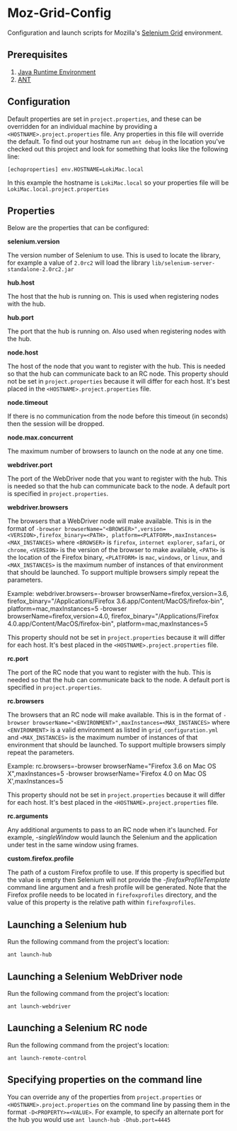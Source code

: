 Moz-Grid-Config
===============

Configuration and launch scripts for Mozilla's [Selenium Grid] environment.

[Selenium Grid]: http://selenium-grid.seleniumhq.org/

Prerequisites
-------------

  1. [Java Runtime Environment]
  2. [ANT]

[Java Runtime Environment]: http://www.oracle.com/technetwork/java/javase/downloads/index.html
[ANT]: http://ant.apache.org/

Configuration
-------------

Default properties are set in `project.properties`, and these can be overridden
for an individual machine by providing a `<HOSTNAME>.project.properties` file.
Any properties in this file will override the default. To find out your hostname
run `ant debug` in the location you've checked out this project and look for
something that looks like the following line:

    [echoproperties] env.HOSTNAME=LokiMac.local

In this example the hostname is `LokiMac.local` so your properties file will be
`LokiMac.local.project.properties`

Properties
----------

Below are the properties that can be configured:

**selenium.version**

The version number of Selenium to use. This is used to locate the library,
for example a value of `2.0rc2` will load the library
`lib/selenium-server-standalone-2.0rc2.jar`

**hub.host**

The host that the hub is running on. This is used when registering nodes with
the hub.

**hub.port**

The port that the hub is running on. Also used when registering nodes with the
hub.

**node.host**

The host of the node that you want to register with the hub. This is
needed so that the hub can communicate back to an RC node. This property should
not be set in `project.properties` because it will differ for each host. It's
best placed in the `<HOSTNAME>.project.properties` file.

**node.timeout**

If there is no communication from the node before this timeout (in seconds) then
the session will be dropped.

**node.max.concurrent**

The maximum number of browsers to launch on the node at any one time.

**webdriver.port**

The port of the WebDriver node that you want to register with the hub. This is
needed so that the hub can communicate back to the node. A default port is
specified in `project.properties`.

**webdriver.browsers**

The browsers that a WebDriver node will make available. This is in the format of
`-browser browserName="<BROWSER>",version=<VERSION>,firefox_binary=<PATH>,
platform=<PLATFORM>,maxInstances=<MAX_INSTANCES>` where `<BROWSER>` is
`firefox`, `internet explorer`, `safari`, or `chrome`, `<VERSION>` is the
version of the browser to make available, `<PATH>` is the location of the
Firefox binary, `<PLATFORM>` is `mac`, `windows`, or `linux`, and
`<MAX_INSTANCES>` is the maximum number of instances of that environment that
should be launched. To support multiple browsers simply repeat the parameters.

Example:
    webdriver.browsers=-browser browserName=firefox,version=3.6,
    firefox_binary="/Applications/Firefox 3.6.app/Content/MacOS/firefox-bin",
    platform=mac,maxInstances=5 -browser browserName=firefox,version=4.0,
    firefox_binary="/Applications/Firefox 4.0.app/Content/MacOS/firefox-bin",
    platform=mac,maxInstances=5

This property should not be set in `project.properties` because it will differ
for each host. It's best placed in the `<HOSTNAME>.project.properties` file. 

**rc.port**

The port of the RC node that you want to register with the hub. This is needed
so that the hub can communicate back to the node. A default port is specified in
`project.properties`.

**rc.browsers**

The browsers that an RC node will make available. This is in the format of
`-browser browserName="<ENVIRONMENT>",maxInstances=<MAX_INSTANCES>` where
`<ENVIRONMENT>` is a valid environment as listed in `grid_configuration.yml` and
`<MAX_INSTANCES>` is the maximum number of instances of that environment that
should be launched. To support multiple browsers simply repeat the parameters.

Example:
    rc.browsers=-browser browserName="Firefox 3.6 on Mac OS X",maxInstances=5
    -browser browserName='Firefox 4.0 on Mac OS X',maxInstances=5

This property should not be set in `project.properties` because it will differ
for each host. It's best placed in the `<HOSTNAME>.project.properties` file. 

**rc.arguments**

Any additional arguments to pass to an RC node when it's launched. For
example, *-singleWindow* would launch the Selenium and the application under
test in the same window using frames.

**custom.firefox.profile**

The path of a custom Firefox profile to use. If this property is specified but
the value is empty then Selenium will not provide the *-firefoxProfileTemplate*
command line argument and a fresh profile will be generated. Note that the
Firefox profile needs to be located in `firefoxprofiles` directory, and the
value of this property is the relative path within `firefoxprofiles`.

Launching a Selenium hub
------------------------

Run the following command from the project's location:

    ant launch-hub

Launching a Selenium WebDriver node
-----------------------------------

Run the following command from the project's location:

    ant launch-webdriver

Launching a Selenium RC node
----------------------------

Run the following command from the project's location:

    ant launch-remote-control

Specifying properties on the command line
-----------------------------------------

You can override any of the properties from `project.properties` or
`<HOSTNAME>.project.properties` on the command line by passing them in the
format `-D<PROPERTY>=<VALUE>`. For example, to specify an alternate port for the
hub you would use `ant launch-hub -Dhub.port=4445`
